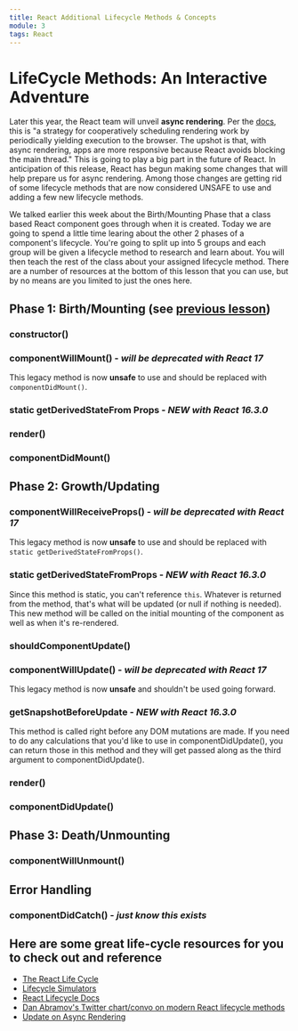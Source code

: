 ```yaml
---
title: React Additional Lifecycle Methods & Concepts
module: 3
tags: React
---
```


# LifeCycle Methods: An Interactive Adventure

Later this year, the React team will unveil **async rendering**. Per the [docs](https://reactjs.org/blog/2017/09/26/react-v16.0.html#new-core-architecture), this is "a strategy for cooperatively scheduling rendering work by periodically yielding execution to the browser. The upshot is that, with async rendering, apps are more responsive because React avoids blocking the main thread." This is going to play a big part in the future of React. In anticipation of this release, React has begun making some changes that will help prepare us for async rendering. Among those changes are getting rid of some lifecycle methods that are now considered UNSAFE to use and adding a few new lifecycle methods. 

We talked earlier this week about the Birth/Mounting Phase that a class based React component goes through when it is created. Today we are going to spend a little time learing about the other 2 phases of a component's lifecycle. You're going to split up into 5 groups and each group will be given a lifecycle method to research and learn about. You will then teach the rest of the class about your assigned lifecycle method. There are a number of resources at the bottom of this lesson that you can use, but by no means are you limited to just the ones here. 

## Phase 1: Birth/Mounting (see [previous lesson](http://frontend.turing.io/lessons/module-3/react-basic-lifecycle-methods-and-propTypes.html)) 
### constructor()
### componentWillMount() - *will be deprecated with React 17*
This legacy method is now **unsafe** to use and should be replaced with `componentDidMount()`.
### static getDerivedStateFrom Props - *NEW with React 16.3.0*
### render()
### componentDidMount()
 
## Phase 2: Growth/Updating  
### componentWillReceiveProps() - *will be deprecated with React 17*
This legacy method is now **unsafe** to use and should be replaced with `static getDerivedStateFromProps()`.
### static getDerivedStateFromProps - *NEW with React 16.3.0*
Since this method is static, you can't reference `this`. Whatever is returned from the method, that's what will be updated (or null if nothing is needed). This new method will be called on the initial mounting of the component as well as when it's re-rendered.
### shouldComponentUpdate()
### componentWillUpdate() - *will be deprecated with React 17*
This legacy method is now **unsafe** and shouldn't be used going forward.
### getSnapshotBeforeUpdate - *NEW with React 16.3.0*
This method is called right before any DOM mutations are made. If you need to do any calculations that you'd like to use in componentDidUpdate(), you can return those in this method and they will get passed along as the third argument to componentDidUpdate().
### render()
### componentDidUpdate()

## Phase 3: Death/Unmounting  
### componentWillUnmount()

## Error Handling
### componentDidCatch() - *just know this exists*

## Here are some great life-cycle resources for you to check out and reference

- [The React Life Cycle](https://developmentarc.gitbooks.io/react-indepth/content/life_cycle/introduction.html)
- [Lifecycle Simulators](https://reactarmory.com/guides/lifecycle-simulators)
- [React Lifecycle Docs](https://reactjs.org/docs/react-component.html)
- [Dan Abramov's Twitter chart/convo on modern React lifecycle methods](https://twitter.com/dan_abramov/status/981712092611989509)
- [Update on Async Rendering](https://reactjs.org/blog/2018/03/27/update-on-async-rendering.html)

  
